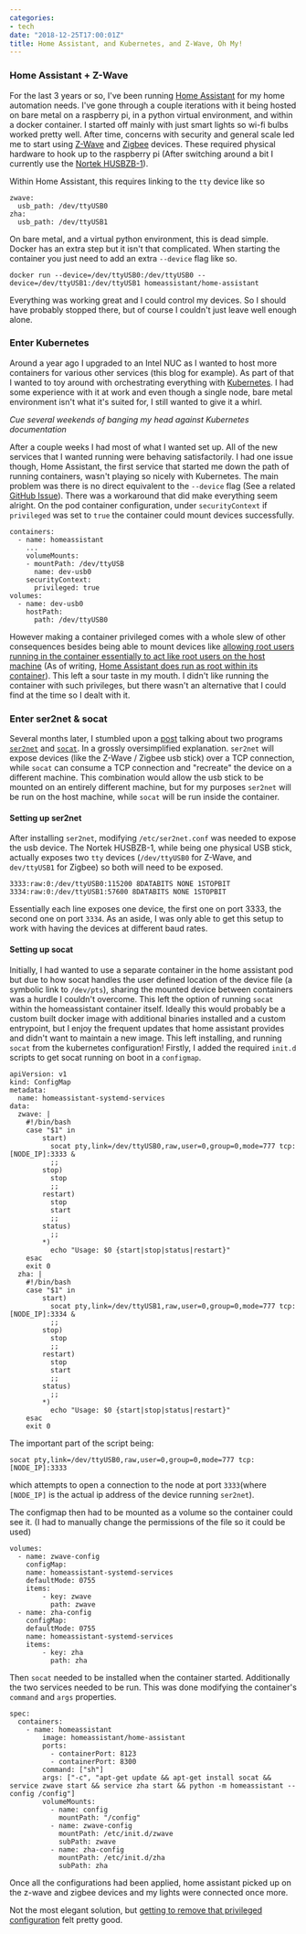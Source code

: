 ```yaml
---
categories:
- tech
date: "2018-12-25T17:00:01Z"
title: Home Assistant, and Kubernetes, and Z-Wave, Oh My!
---
```

### Home Assistant + Z-Wave
For the last 3 years or so, I've been running [Home Assistant](https://www.home-assistant.io/) for my home automation needs. I've gone through a couple iterations with it being hosted on bare metal on a raspberry pi, in a python virtual environment, and within a docker container. I started off mainly with just smart lights so wi-fi bulbs worked pretty well. After time, concerns with security and general scale led me to start using [Z-Wave](https://www.z-wave.com/) and [Zigbee](https://www.zigbee.org/) devices. These required physical hardware to hook up to the raspberry pi (After switching around a bit I currently use the [Nortek HUSBZB-1](https://www.nortekcontrol.com/products/2gig/husbzb-1-gocontrol-quickstick-combo/)).

Within Home Assistant, this requires linking to the `tty` device like so
```
zwave:
  usb_path: /dev/ttyUSB0
zha:
  usb_path: /dev/ttyUSB1
```
On bare metal, and a virtual python environment, this is dead simple. Docker has an extra step but it isn't that complicated. When starting the container you just need to add an extra `--device` flag like so.
```
docker run --device=/dev/ttyUSB0:/dev/ttyUSB0 --device=/dev/ttyUSB1:/dev/ttyUSB1 homeassistant/home-assistant
``` 
Everything was working great and I could control my devices. So I should have probably stopped there, but of course I couldn't just leave well enough alone.

### Enter Kubernetes

Around a year ago I upgraded to an Intel NUC as I wanted to host more containers for various other services (this blog for example). As part of that I wanted to toy around with orchestrating everything with [Kubernetes](https://kubernetes.io/). I had some experience with it at work and even though a single node, bare metal environment isn't what it's suited for, I still wanted to give it a whirl.

_Cue several weekends of banging my head against Kubernetes documentation_

After a couple weeks I had most of what I wanted set up. All of the new services that I wanted running were behaving satisfactorily. I had one issue though, Home Assistant, the first service that started me down the path of running containers, wasn't playing so nicely with Kubernetes. The main problem was there is no direct equivalent to the `--device` flag (See a related [GitHub Issue](https://github.com/kubernetes/kubernetes/issues/5607)). There was a workaround that did make everything seem alright. On the pod container configuration, under `securityContext` if `privileged` was set to `true` the container could mount devices successfully.
```
containers:
  - name: homeassistant
    ...
    volumeMounts:
    - mountPath: /dev/ttyUSB
      name: dev-usb0
    securityContext:
      privileged: true
volumes:
  - name: dev-usb0
    hostPath:
      path: /dev/ttyUSB0
```
However making a container privileged comes with a whole slew of other consequences besides being able to mount devices like [allowing root users running in the container essentially to act like root users on the host machine](https://kubesec.io/basics/containers-securitycontext-privileged-true/) (As of writing, [Home Assistant does run as root within its container](https://github.com/home-assistant/home-assistant/issues/7872)). This left a sour taste in my mouth. I didn't like running the container with such privileges, but there wasn't an alternative that I could find at the time so I dealt with it.

### Enter ser2net & socat

Several months later, I stumbled upon a [post](https://community.openhab.org/t/share-z-wave-dongle-over-ip-usb-over-ip-using-ser2net-socat-guide/34895) talking about two programs [`ser2net`](https://linux.die.net/man/8/ser2net) and [`socat`](https://linux.die.net/man/1/socat). In a grossly oversimplified explanation. `ser2net` will expose devices (like the Z-Wave / Zigbee usb stick) over a TCP connection, while `socat` can consume a TCP connection and "recreate" the device on a different machine. This combination would allow the usb stick to be mounted on an entirely different machine, but for my purposes `ser2net` will be run on the host machine, while `socat` will be run inside the container.

#### Setting up ser2net
After installing `ser2net`, modifying `/etc/ser2net.conf` was needed to expose the usb device. The Nortek HUSBZB-1, while being one physical USB stick, actually exposes two `tty` devices (`/dev/ttyUSB0` for Z-Wave, and `dev/ttyUSB1` for Zigbee) so both will need to be exposed.
```
3333:raw:0:/dev/ttyUSB0:115200 8DATABITS NONE 1STOPBIT
3334:raw:0:/dev/ttyUSB1:57600 8DATABITS NONE 1STOPBIT
```
Essentially each line exposes one device, the first one on port 3333, the second one on port `3334`. As an aside, I was only able to get this setup to work with having the devices at different baud rates.

#### Setting up socat
Initially, I had wanted to use a separate container in the home assistant pod but due to how socat handles the user defined location of the device file (a symbolic link to `/dev/pts`), sharing the mounted device between containers was a hurdle I couldn't overcome. This left the option of running `socat` within the homeassistant container itself. Ideally this would probably be a custom built docker image with additional binaries installed and a custom entrypoint, but I enjoy the frequent updates that home assistant provides and didn't want to maintain a new image. This left installing, and running `socat` from the kubernetes configuration! Firstly, I added the required `init.d` scripts to get socat running on boot in a `configmap`.
```
apiVersion: v1
kind: ConfigMap
metadata:
  name: homeassistant-systemd-services
data:
  zwave: |
    #!/bin/bash
    case "$1" in 
        start)
          socat pty,link=/dev/ttyUSB0,raw,user=0,group=0,mode=777 tcp:[NODE_IP]:3333 &
          ;;
        stop)
          stop
          ;;
        restart)
          stop
          start
          ;;
        status)
          ;;
        *)
          echo "Usage: $0 {start|stop|status|restart}"
    esac
    exit 0 
  zha: |
    #!/bin/bash
    case "$1" in 
        start)
          socat pty,link=/dev/ttyUSB1,raw,user=0,group=0,mode=777 tcp:[NODE_IP]:3334 &
          ;;
        stop)
          stop
          ;;
        restart)
          stop
          start
          ;;
        status)
          ;;
        *)
          echo "Usage: $0 {start|stop|status|restart}"
    esac
    exit 0 
```
The important part of the script being:
```
socat pty,link=/dev/ttyUSB0,raw,user=0,group=0,mode=777 tcp:[NODE_IP]:3333
```
which attempts to open a connection to the node at port `3333`(where `[NODE_IP]` is the actual ip address of the device running `ser2net`).

The configmap then had to be mounted as a volume so the container could see it. (I had to manually change the permissions of the file so it could be used)
```
volumes:
  - name: zwave-config
    configMap:
    name: homeassistant-systemd-services
    defaultMode: 0755
    items: 
        - key: zwave
          path: zwave
  - name: zha-config
    configMap:
    defaultMode: 0755
    name: homeassistant-systemd-services
    items: 
        - key: zha
          path: zha
```

Then `socat` needed to be installed when the container started. Additionally the two services needed to be run. This was done modifying the container's `command` and `args` properties.
```
spec:
  containers:
    - name: homeassistant
        image: homeassistant/home-assistant
        ports: 
          - containerPort: 8123
          - containerPort: 8300
        command: ["sh"]
        args: ["-c", "apt-get update && apt-get install socat && service zwave start && service zha start && python -m homeassistant --config /config"]
        volumeMounts:
          - name: config
            mountPath: "/config"
          - name: zwave-config
            mountPath: /etc/init.d/zwave
            subPath: zwave
          - name: zha-config
            mountPath: /etc/init.d/zha
            subPath: zha
```
Once all the configurations had been applied, home assistant picked up on the z-wave and zigbee devices and my lights were connected once more.


Not the most elegant solution, but [getting to remove that privileged configuration](https://github.com/paulsteele/eos-setup/commit/5d731fa2ece2c3c06136c066b6debd570a5c6ee1#diff-ea60c368e98c5d9dbdb4ded99eff6f1eL66) felt pretty good.
